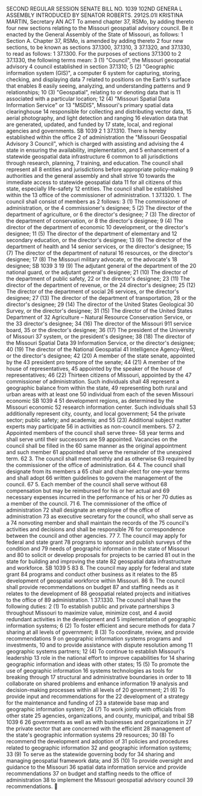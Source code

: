 SECOND REGULAR SESSION
SENATE BILL NO. 1039
102ND GENERA L ASSEMBLY
INTRODUCED BY SENATOR ROBERTS.
2912S.01I KRISTINA MARTIN, Secretary
AN ACT
To amend chapter 37, RSMo, by adding thereto four new sections relating to the Missouri
geospatial advisory council.
Be it enacted by the General Assembly of the State of Missouri, as follows:
1 Section A. Chapter 37, RSMo, is amended by adding thereto
2 four new sections, to be known as sections 37.1300, 37.1310,
3 37.1320, and 37.1330, to read as follows:
1 37.1300. For the purposes of sections 37.1300 to
2 37.1330, the following terms mean:
3 (1) "Council", the Missouri geospatial advisory
4 council established in section 37.1310;
5 (2) "Geographic information system (GIS)", a computer
6 system for capturing, storing, checking, and displaying data
7 related to positions on the Earth's surface that enables
8 easily seeing, analyzing, and understanding patterns and
9 relationships;
10 (3) "Geospatial", relating to or denoting data that is
11 associated with a particular location;
12 (4) "Missouri Spatial Data Information Service" or
13 "MSDIS", Missouri's primary spatial data clearinghouse
14 responsible for collecting and distributing vector data,
15 aerial photography, and light detection and ranging
16 elevation data that are generated, updated, and funded by
17 state, local, and regional agencies and governments.
SB 1039 2
1 37.1310. There is hereby established within the office
2 of administration the "Missouri Geospatial Advisory
3 Council", which is charged with assisting and advising the
4 state in ensuring the availability, implementation, and
5 enhancement of a statewide geospatial data infrastructure
6 common to all jurisdictions through research, planning,
7 training, and education. The council shall represent all
8 entities and jurisdictions before appropriate policy-making
9 authorities and the general assembly and shall strive
10 towards the immediate access to statewide geospatial data
11 for all citizens of this state, especially life-safety
12 entities. The council shall be established within the
13 office of the commissioner of administration.
1 37.1320. 1. The council shall consist of members as
2 follows:
3 (1) The commissioner of administration, or the
4 commissioner's designee;
5 (2) The director of the department of agriculture, or
6 the director's designee;
7 (3) The director of the department of conservation, or
8 the director's designee;
9 (4) The director of the department of economic
10 development, or the director's designee;
11 (5) The director of the department of elementary and
12 secondary education, or the director's designee;
13 (6) The director of the department of health and
14 senior services, or the director's designee;
15 (7) The director of the department of natural
16 resources, or the director's designee;
17 (8) The Missouri military advocate, or the advocate's
18 designee;
SB 1039 3
19 (9) The adjutant general of the department of the
20 national guard, or the adjutant general's designee;
21 (10) The director of the department of public safety,
22 or the director's designee;
23 (11) The director of the department of revenue, or the
24 director's designee;
25 (12) The director of the department of social
26 services, or the director's designee;
27 (13) The director of the department of transportation,
28 or the director's designee;
29 (14) The director of the United States Geological
30 Survey, or the director's designee;
31 (15) The director of the United States Department of
32 Agriculture – Natural Resource Conservation Service, or the
33 director's designee;
34 (16) The director of the Missouri 911 service board,
35 or the director's designee;
36 (17) The president of the University of Missouri
37 system, or the president's designee;
38 (18) The director of the Missouri Spatial Data
39 Information Service, or the director's designee;
40 (19) The director of the National Geospatial
41 Intelligence Agency-West, or the director's designee;
42 (20) A member of the state senate, appointed by the
43 president pro tempore of the senate;
44 (21) A member of the house of representatives,
45 appointed by the speaker of the house of representatives;
46 (22) Thirteen citizens of Missouri, appointed by the
47 commissioner of administration. Such individuals shall
48 represent a geographic balance from within the state,
49 representing both rural and urban areas with at least one
50 individual from each of the seven Missouri economic
SB 1039 4
51 development regions, as determined by the Missouri economic
52 research information center. Such individuals shall
53 additionally represent city, county, and local government;
54 the private sector; public safety; and academia; and
55 (23) Additional subject matter experts may participate
56 in activities as non-council members.
57 2. Appointed members of the council shall serve three-
58 year terms and shall serve until their successors are
59 appointed. Vacancies on the council shall be filled in the
60 same manner as the original appointment and such member
61 appointed shall serve the remainder of the unexpired term.
62 3. The council shall meet monthly and as otherwise
63 required by the commissioner of the office of administration.
64 4. The council shall designate from its members a
65 chair and chair-elect for one-year terms and shall adopt
66 written guidelines to govern the management of the council.
67 5. Each member of the council shall serve without
68 compensation but may be reimbursed for his or her actual and
69 necessary expenses incurred in the performance of his or her
70 duties as a member of the council.
71 6. The commissioner of the office of administration
72 shall designate an employee of the office of administration
73 as executive secretary for the council, who shall serve as a
74 nonvoting member and shall maintain the records of the
75 council's activities and decisions and shall be responsible
76 for correspondence between the council and other agencies.
77 7. The council may apply for federal and state grant
78 programs to sponsor and publish surveys of the condition and
79 needs of geographic information in the state of Missouri and
80 to solicit or develop proposals for projects to be carried
81 out in the state for building and improving the state
82 geospatial data infrastructure and workforce.
SB 1039 5
83 8. The council may apply for federal and state grant
84 programs and conduct other business as it relates to the
85 development of geospatial workforce within Missouri.
86 9. The council shall provide recommendations on budget
87 and staffing needs as it relates to the development of
88 geospatial related projects and initiatives to the office of
89 administration.
1 37.1330. The council shall have the following duties:
2 (1) To establish public and private partnerships
3 throughout Missouri to maximize value, minimize cost, and
4 avoid redundant activities in the development and
5 implementation of geographic information systems;
6 (2) To foster efficient and secure methods for data
7 sharing at all levels of government;
8 (3) To coordinate, review, and provide recommendations
9 on geographic information systems programs and investments,
10 and to provide assistance with dispute resolution among
11 geographic systems partners;
12 (4) To continue to establish Missouri's leadership
13 role in the national effort to improve capabilities for
14 sharing geographic information and ideas with other states;
15 (5) To promote the use of geographic information
16 systems technologies as tools for breaking through
17 structural and administrative boundaries in order to
18 collaborate on shared problems and enhance information
19 analysis and decision-making processes within all levels of
20 government;
21 (6) To provide input and recommendations for the
22 development of a strategy for the maintenance and funding of
23 a statewide base map and geographic information system;
24 (7) To work jointly with officials from other state
25 agencies, organizations, and county, municipal, and tribal
SB 1039 6
26 governments as well as with businesses and organizations in
27 the private sector that are concerned with the efficient
28 management of the state's geographic information systems
29 resources;
30 (8) To recommend the development and adoption of
31 policies and procedures related to geographic information
32 and geographic information systems;
33 (9) To serve as the statewide governing body for
34 sharing and managing geospatial framework data; and
35 (10) To provide oversight and guidance to the Missouri
36 spatial data information service and provide recommendations
37 on budget and staffing needs to the office of administration
38 to implement the Missouri geospatial advisory council
39 recommendations.
